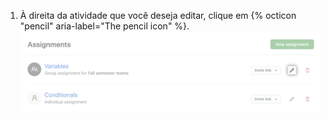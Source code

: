 1. À direita da atividade que você deseja editar, clique em {% octicon "pencil" aria-label="The pencil icon" %}. ![Ícone de lápis para editar a atividade na lista de atividades](/assets/images/help/classroom/assignments-click-pencil.png)
